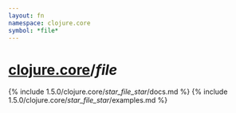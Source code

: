 ```yaml
---
layout: fn
namespace: clojure.core
symbol: *file*
---
```


# [clojure.core](../)/*file*

{% include 1.5.0/clojure.core/_star_file_star_/docs.md %}
{% include 1.5.0/clojure.core/_star_file_star_/examples.md %}

